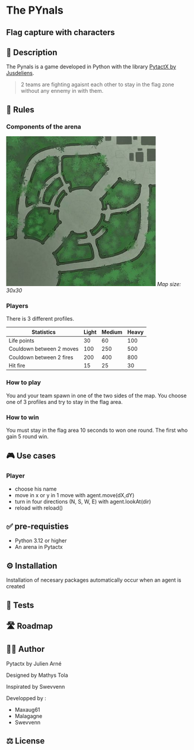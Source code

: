 # The PYnals 
## Flag capture with characters

## 🎯 Description
The Pynals is a game developed in Python with the library [PytactX by Jusdeliens](https://jusdeliens.com/).
> 2 teams are fighting agaisnt each other to stay in the flag zone without any ennemy in with them.
## 🎲 Rules
### Components of the arena

![Arena schema](ressources/map.jpg)
_Map size: 30x30_


### Players 
There is 3 different profiles.

|Statistics|Light|Medium|Heavy|
|-----|-----|-----|-----|
|Life points|30|60|100|
|Couldown between 2 moves|100|250|500|
|Couldown between 2 fires|200|400|800|
|Hit fire|15|25|30|




### How to play
You and your team spawn in one of the two sides of the map. You choose one of 3 profiles and try to stay in the flag area.

### How to win
You must stay in the flag area 10 seconds to won one round. The first who gain 5 round win.

## 🎮 Use cases
### Player
- choose his name
- move in x or y in 1 move with agent.move(dX,dY)
- turn in four directions (N, S, W, E) with agent.lookAt(dir)
- reload with reload()
## ✅ pre-requisties
- Python 3.12 or higher
- An arena in Pytactx
## ⚙️ Installation
Installation of necesary packages automatically occur when an agent is created
## 🧪 Tests
## 🛣️ Roadmap
## 🧑‍💻 Author
Pytactx by Julien Arné

Designed by Mathys Tola

Inspirated by Swevvenn

Developped by :
- Maxaug61
- Malagagne
- Swevvenn

## ⚖️ License
